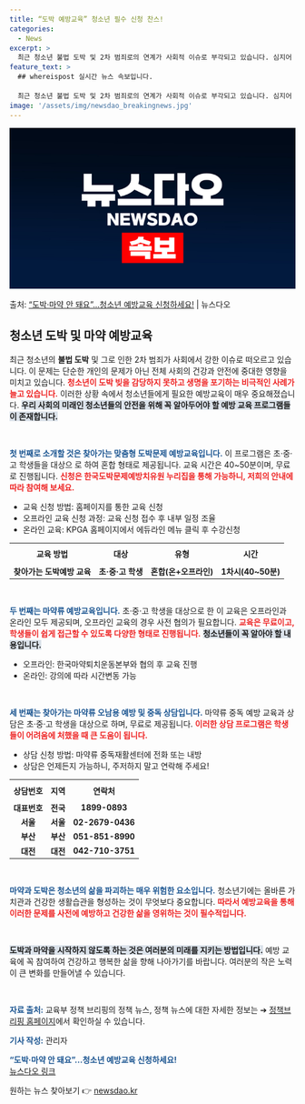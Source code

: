 ```yaml
---
title: “도박 예방교육” 청소년 필수 신청 찬스!
categories:
  - News
excerpt: >
  최근 청소년 불법 도박 및 2차 범죄로의 연계가 사회적 이슈로 부각되고 있습니다. 심지어 도박 빚을 감당하지…
feature_text: >
  ## whereispost 실시간 뉴스 속보입니다.

  최근 청소년 불법 도박 및 2차 범죄로의 연계가 사회적 이슈로 부각되고 있습니다. 심지어 도박 빚을 감당하지…
image: '/assets/img/newsdao_breakingnews.jpg'
---
```


![뉴스다오 속보](/assets/img/newsdao_breakingnews.jpg)

<p>출처: <a href="https://newsdao.kr/2654" rel="dofollow">“도박·마약 안 돼요”…청소년 예방교육 신청하세요!</a> | 뉴스다오</p>

<h2 data-ke-size="size26">청소년 도박 및 마약 예방교육</h2>

<p data-ke-size="size16">최근 청소년의 <b>불법 도박</b> 및 그로 인한 2차 범죄가 사회에서 강한 이슈로 떠오르고 있습니다. 이 문제는 단순한 개인의 문제가 아닌 전체 사회의 건강과 안전에 중대한 영향을 미치고 있습니다. <b><span style="color: #ee2323;">청소년이 도박 빚을 감당하지 못하고 생명을 포기하는 비극적인 사례가 늘고 있습니다.</span></b> 이러한 상황 속에서 청소년들에게 필요한 예방교육이 매우 중요해졌습니다. <b><span style="background-color: #21538527;">우리 사회의 미래인 청소년들의 안전을 위해 꼭 알아두어야 할 예방 교육 프로그램들이 존재합니다.</span></b></p>

<p data-ke-size="size16">&nbsp;</p>

<b><span style="color: #1a5490;">첫 번째로 소개할 것은 찾아가는 맞춤형 도박문제 예방교육입니다.</span></b> 이 프로그램은 초·중·고 학생들을 대상으 로 하여 혼합 형태로 제공됩니다. 교육 시간은 40~50분이며, 무료로 진행됩니다. <b><span style="color: #ee2323;">신청은 한국도박문제예방치유원 누리집을 통해 가능하니, 저희의 안내에 따라 참여해 보세요.</span></b> 

<ul>
    <li>교육 신청 방법: 홈페이지를 통한 교육 신청</li>
    <li>오프라인 교육 신청 과정: 교육 신청 접수 후 내부 일정 조율</li>
    <li>온라인 교육: KPGA 홈페이지에서 에듀라인 메뉴 클릭 후 수강신청 </li>
</ul>

<table style="width: 100%;">
    <tr>
        <th style="text-align: center; height: 30px;">교육 방법</th>
        <th style="text-align: center; height: 30px;">대상</th>
        <th style="text-align: center; height: 30px;">유형</th>
        <th style="text-align: center; height: 30px;">시간</th>
    </tr>
    <tr>
        <td style="text-align: center; height: 17px;"><b>찾아가는 도박예방 교육</b></td>
        <td style="text-align: center; height: 17px;"><b>초·중·고 학생</b></td>
        <td style="text-align: center; height: 17px;"><b>혼합(온+오프라인)</b></td>
        <td style="text-align: center; height: 17px;"><b>1차시(40~50분)</b></td>
    </tr>
</table>

<p data-ke-size="size16">&nbsp;</p>

<b><span style="color: #1a5490;">두 번째는 마약류 예방교육입니다.</span></b> 초·중·고 학생을 대상으로 한 이 교육은 오프라인과 온라인 모두 제공되며, 오프라인 교육의 경우 사전 협의가 필요합니다. <b><span style="color: #ee2323;">교육은 무료이고, 학생들이 쉽게 접근할 수 있도록 다양한 형태로 진행됩니다.</span></b> <b><span style="background-color: #21538527;">청소년들이 꼭 알아야 할 내용입니다.</span></b> 

<ul>
    <li>오프라인: 한국마약퇴치운동본부와 협의 후 교육 진행</li>
    <li>온라인: 강의에 따라 시간변동 가능</li>
</ul>

<p data-ke-size="size16">&nbsp;</p>

<b><span style="color: #1a5490;">세 번째는 찾아가는 마약류 오남용 예방 및 중독 상담입니다.</span></b> 마약류 중독 예방 교육과 상담은 초·중·고 학생을 대상으로 하며, 무료로 제공됩니다. <b><span style="color: #ee2323;">이러한 상담 프로그램은 학생들이 어려움에 처했을 때 큰 도움이 됩니다.</span></b> 

<ul>
    <li>상담 신청 방법: 마약류 중독재활센터에 전화 또는 내방</li>
    <li>상담은 언제든지 가능하니, 주저하지 말고 연락해 주세요!</li>
</ul>

<table style="width: 100%;">
    <tr>
        <th style="text-align: center; height: 30px;">상담번호</th>
        <th style="text-align: center; height: 30px;">지역</th>
        <th style="text-align: center; height: 30px;">연락처</th>
    </tr>
    <tr>
        <td style="text-align: center; height: 17px;"><b>대표번호</b></td>
        <td style="text-align: center; height: 17px;"><b>전국</b></td>
        <td style="text-align: center; height: 17px;"><b>1899-0893</b></td>
    </tr>
    <tr>
        <td style="text-align: center; height: 17px;"><b>서울</b></td>
        <td style="text-align: center; height: 17px;"><b>서울</b></td>
        <td style="text-align: center; height: 17px;"><b>02-2679-0436</b></td>
    </tr>
    <tr>
        <td style="text-align: center; height: 17px;"><b>부산</b></td>
        <td style="text-align: center; height: 17px;"><b>부산</b></td>
        <td style="text-align: center; height: 17px;"><b>051-851-8990</b></td>
    </tr>
    <tr>
        <td style="text-align: center; height: 17px;"><b>대전</b></td>
        <td style="text-align: center; height: 17px;"><b>대전</b></td>
        <td style="text-align: center; height: 17px;"><b>042-710-3751</b></td>
    </tr>
</table>

<p data-ke-size="size16">&nbsp;</p>

<b><span style="color: #1a5490;">마약과 도박은 청소년의 삶을 파괴하는 매우 위험한 요소입니다.</span></b> 청소년기에는 올바른 가치관과 건강한 생활습관을 형성하는 것이 무엇보다 중요합니다. <b><span style="color: #ee2323;">따라서 예방교육을 통해 이러한 문제를 사전에 예방하고 건강한 삶을 영위하는 것이 필수적입니다.</span></b> 

<p data-ke-size="size16">&nbsp;</p>

<b><span style="background-color: #21538527;">도박과 마약을 시작하지 않도록 하는 것은 여러분의 미래를 지키는 방법입니다.</span></b> 예방 교육에 꼭 참여하여 건강하고 행복한 삶을 향해 나아가기를 바랍니다. 여러분의 작은 노력이 큰 변화를 만들어낼 수 있습니다. 

<p data-ke-size="size16">&nbsp;</p>

<b><span style="color: #1a5490;">자료 출처:</span></b> 교육부 정책 브리핑의 정책 뉴스, 정책 뉴스에 대한 자세한 정보는 ➔ [정책브리핑 홈페이지](https://www.korea.kr)에서 확인하실 수 있습니다. 

<b><span style="color: #1a5490;">기사 작성:</span></b> 관리자

<b><span style="color: #1a5490;">“도박·마약 안 돼요”…청소년 예방교육 신청하세요!</span></b><br>
<a href="https://newsdao.kr/2654">뉴스다오 링크</a> 

원하는 뉴스 찾아보기 👉 <a href="https://newsdao.kr" rel="dofollow">newsdao.kr</a>


